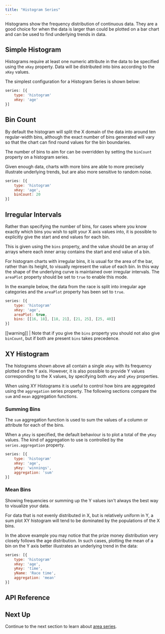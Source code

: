 ```yaml
---
title: "Histogram Series"
---
```


Histograms show the frequency distribution of continuous data. They are a good choice for when the data is larger than could be plotted on a bar chart and can be used to find underlying trends in data.

## Simple Histogram

Histograms require at least one numeric attribute in the data to be specified using the `xKey` property. Data will be distributed into bins according to the `xKey` values.

The simplest configuration for a Histogram Series is shown below:

```js
series: [{
    type: 'histogram'
    xKey: 'age'
}]
```

<chart-example title='Simple Histogram' name='simple' type='generated'></chart-example>

## Bin Count

By default the histogram will split the X domain of the data into around ten regular-width bins, although the exact number of bins generated will vary so that the chart can find round values for the bin boundaries.

The number of bins to aim for can be overridden by setting the `binCount` property on a histogram series.

Given enough data, charts with more bins are able to more precisely illustrate underlying trends, but are also more sensitive to random noise.

```js
series: [{
    type: 'histogram'
    xKey: 'age',
    binCount: 20
}]
```

<chart-example title='Larger Bin Count' name='larger-bin-count' type='generated'></chart-example>

## Irregular Intervals

Rather than specifying the number of bins, for cases where you know exactly which bins you wish to split your X axis values into, it is possible to explicitly give the start and end values for each bin.

This is given using the `bins` property, and the value should be an array of arrays where each inner array contains the start and end value of a bin.

For histogram charts with irregular bins, it is usual for the area of the bar, rather than its height, to visually represent the value of each bin. In this way the shape of the underlying curve is maintained over irregular intervals. The `areaPlot` property should be set to `true` to enable this mode.

In the example below, the data from the race is split into irregular age categories and the `areaPlot` property has been set to `true`.

```js
series: [{
    type: 'histogram'
    xKey: 'age',
    areaPlot: true,
    bins: [[16, 18], [18, 21], [21, 25], [25, 40]]
}]
```

[[warning]]
| Note that if you give the `bins` property you should not also give `binCount`, but if both are present `bins` takes precedence.

<chart-example title='Irregular Intervals' name='irregular-intervals' type='generated'></chart-example>

## XY Histogram

The histograms shown above all contain a single `xKey` with its frequency plotted on the Y axis. However, it is also possible to provide Y values corresponding to the X values, by specifying both `xKey` and `yKey` properties.

When using XY Histograms it is useful to control how bins are aggregated using the `aggregation` series property. The following sections compare the `sum` and `mean` aggregation functions.

### Summing Bins

The `sum` aggregation function is used to sum the values of a column or attribute for each of the bins.

When a `yKey` is specified, the default behaviour is to plot a total of the `yKey` values. The kind of aggregation to use is controlled by the `series.aggregation` property.

```js
series: [{
    type: 'histogram'
    xKey: 'age',
    yKey: 'winnings',
    aggregation: 'sum'
}]
```

<chart-example title='XY Histogram with Sum Aggregation' name='sum-histogram' type='generated'></chart-example>

### Mean Bins

Showing frequencies or summing up the Y values isn't always the best way to visualize your data.

For data that is not evenly distributed in X, but is relatively uniform in Y, a sum plot XY histogram will tend to be dominated by the populations of the X bins.

In the above example you may notice that the prize money distribution very closely follows the age distribution. In such cases, plotting the mean of a bin on the Y axis better illustrates an underlying trend in the data:

```js
series: [{
    type: 'histogram'
    xKey: 'age',
    yKey: 'time',
    yName: 'Race time',
    aggregation: 'mean'
}]
```

<chart-example title='XY Histogram with Mean Aggregation' name='mean-histogram' type='generated'></chart-example>

## API Reference

<interface-documentation interfaceName='AgHistogramSeriesOptions' overridesrc="charts-api/api.json" config='{ "showSnippets": false }'></interface-documentation>

## Next Up

Continue to the next section to learn about [area series](/charts-area-series/).